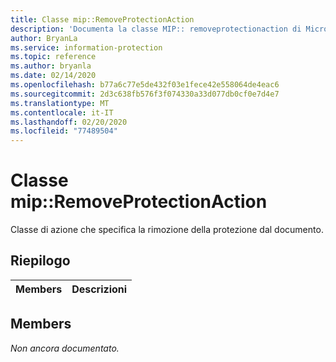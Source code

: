 ```yaml
---
title: Classe mip::RemoveProtectionAction
description: 'Documenta la classe MIP:: removeprotectionaction di Microsoft Information Protection (MIP) SDK.'
author: BryanLa
ms.service: information-protection
ms.topic: reference
ms.author: bryanla
ms.date: 02/14/2020
ms.openlocfilehash: b77a6c77e5de432f03e1fece42e558064de4eac6
ms.sourcegitcommit: 2d3c638fb576f3f074330a33d077db0cf0e7d4e7
ms.translationtype: MT
ms.contentlocale: it-IT
ms.lasthandoff: 02/20/2020
ms.locfileid: "77489504"
---
```

# <a name="class-mipremoveprotectionaction"></a>Classe mip::RemoveProtectionAction 
Classe di azione che specifica la rimozione della protezione dal documento.
  
## <a name="summary"></a>Riepilogo
 Members                        | Descrizioni                                
--------------------------------|---------------------------------------------
  
## <a name="members"></a>Members
_Non ancora documentato._
